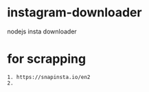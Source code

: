 # instagram-downloader
 nodejs insta downloader 


# for scrapping

    1. https://snapinsta.io/en2
    2. 
   